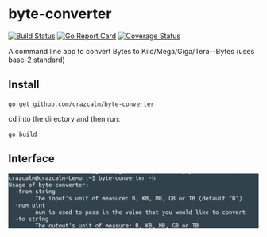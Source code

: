 # byte-converter
[![Build Status](https://api.travis-ci.org/crazcalm/byte-converter.svg?branch=master)](https://travis-ci.org/crazcalm/byte-converter)    [![Go Report Card](https://goreportcard.com/badge/github.com/crazcalm/byte-converter)](https://goreportcard.com/report/github.com/crazcalm/byte-converter)    [![Coverage Status](https://coveralls.io/repos/github/crazcalm/byte-converter/badge.svg?branch=master)](https://coveralls.io/github/crazcalm/byte-converter?branch=master)

A command line app to convert Bytes to Kilo/Mega/Giga/Tera--Bytes (uses base-2 standard)

## Install
	go get github.com/crazcalm/byte-converter

cd into the directory and then run:

	go build

## Interface

![Image of commandline help options](https://raw.githubusercontent.com/crazcalm/byte-converter/master/img/byte-converter-interface.png)
